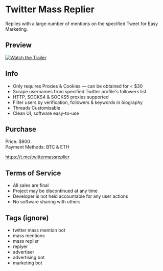 # Twitter Mass Replier
Replies with a large number of mentions on the specified Tweet for Easy Marketing.

## Preview
[![Watch the Trailer](https://i.imgur.com/FHFAtzq.png)](https://vimeo.com/700472505)

## Info
- Only requires Proxies & Cookies — can be obtained for < $30
- Scrape usernames from specified Twitter profile's followers list
- HTTP, SOCKS4 & SOCKS5 proxies supported
- Filter users by verification, followers & keywords in biography
- Threads Customisable
- Clean UI, software easy-to-use

## Purchase
Price: $900<br>
Payment Methods: BTC & ETH

https://t.me/twittermassreplier

## Terms of Service
- All sales are final
- Project may be discontinued at any time
- Developer is not held accountable for any user actions
- No software sharing with others

## Tags (ignore)
- twitter mass mention bot
- mass mentions
- mass replier
- replyer
- advertiser
- advertising bot
- marketing bot

